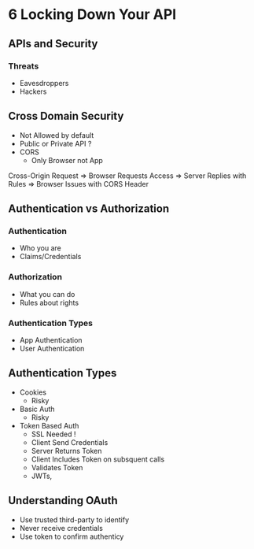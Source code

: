 # 6 Locking Down Your API

## APIs and Security

### Threats
* Eavesdroppers
* Hackers

## Cross Domain Security

* Not Allowed by default
* Public or Private API ?
* CORS
    - Only Browser not App


Cross-Origin Request => Browser Requests Access => Server Replies with Rules => Browser Issues with CORS Header

## Authentication vs Authorization

### Authentication
*   Who you are
*   Claims/Credentials

### Authorization
* What you can do
* Rules about rights

### Authentication Types
*   App Authentication
*   User Authentication


## Authentication Types

*   Cookies
    * Risky
*   Basic Auth
    * Risky
*   Token Based Auth
    *  SSL Needed !
    *  Client Send Credentials
    *  Server Returns Token
    *  Client Includes Token on subsquent calls
    *  Validates Token
    * JWTs, 

## Understanding OAuth

*   Use trusted third-party to identify
*   Never receive credentials
*   Use token to confirm authenticy








